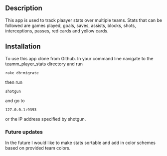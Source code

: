 <h2>Description</h2>
This app is used to track plaayer stats over multiple teams. Stats that can be followed are games played, goals, saves, assists, blocks, shots, interceptions, passes, red cards and yellow cards.
<h2> Installation</h2>
To use this app clone from Github. In your command line navigate to the teamm_player_stats directory and run

```rake db:migrate```

then run 

```shotgun```

and go to 

```127.0.0.1:9393```

or the IP address specified by shotgun.

<h3>Future updates</h3>
In the future I would like to make stats sortable and add in color schemes based on provided team colors.